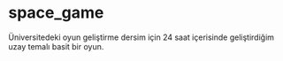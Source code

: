 # space_game
Üniversitedeki oyun geliştirme dersim için 24 saat içerisinde geliştirdiğim uzay temalı basit bir oyun.
